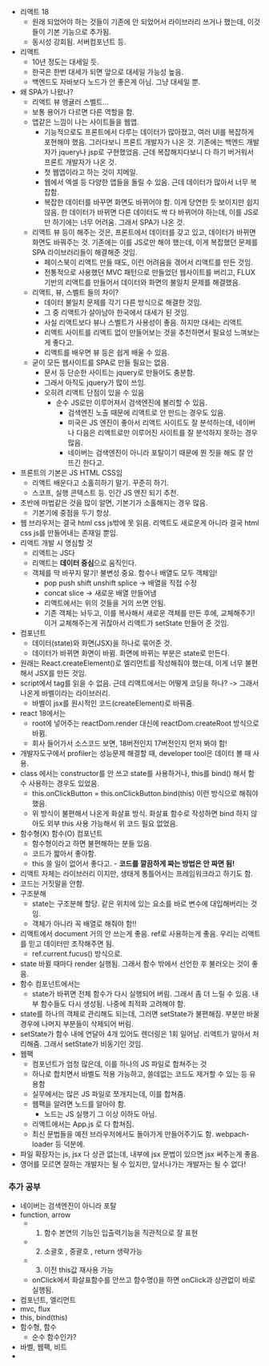 - 리액트 18
  - 원래 되었어야 하는 것들이 기존에 안 되었어서 라이브러리 쓰거나 했는데, 이것들이 기본 기능으로 추가됨.
  - 동시성 강회됨. 서버컴포넌트 등.
- 리액트
  - 10년 정도는 대세일 듯.
  - 한국은 한번 대세가 되면 앞으로 대세일 가능성 높음.
  - 백엔드도 자바보다 노드가 안 좋은게 아님. 그냥 대세일 뿐.
- 왜 SPA가 나왔나?
  - 리액트 뷰 앵귤러 스벨트...
  - 보통 용어가 다르면 다른 역할을 함.
  - 앱같은 느낌이 나는 사이트들을 웹앱.
    - 기능적으로도 프론트에서 다루는 데이터가 많아졌고, 여러 UI를 복잡하게 포현해야 했음. 그러다보니 프론트 개발자가 나온 것. 기존에는 백엔드 개발자가 jquery나 jsp로 구현했었음. 근데 복잡해지다보니 다 하기 버거워서 프론트 개발자가 나온 것.
    - 첫 웹앱이라고 하는 것이 지메일.
    - 웹에서 엑셀 등 다양한 앱들을 돌릴 수 있음. 근데 데이터가 많아서 너무 복잡함.
    - 복잡한 데이터를 바꾸면 화면도 바뀌어야 함. 이게 당연한 듯 보이지만 쉽지 않음. 한 데이터가 바뀌면 다른 데이터도 싹 다 바뀌어야 하는데, 이를 JS로만 하기에는 너무 어려움. 그래서 SPA가 나온 것.
  - 리액트 뷰 등이 해주는 것은, 프론트에서 데이터를 갖고 있고, 데이터가 바뀌면 화면도 바꿔주는 것. 기존에는 이를 JS로만 해야 했는데, 이게 복잡했던 문제를 SPA 라이브러리들이 해결해준 것임.
    - 페이스북이 리액트 만들 때도, 이런 어려움을 겪어서 리액트를 만든 것임.
    - 전통적으로 사용했던 MVC 패턴으로 만들었던 웹사이트를 버리고, FLUX 기반의 리액트를 만들어서 데이터와 화면의 불일치 문제를 해결했음.
  - 리액트, 뷰, 스벨트 들의 차이?
    - 데이터 불일치 문제를 각기 다른 방식으로 해결한 것임.
    - 그 중 리액트가 살아남아 한국에서 대세가 된 것임.
    - 사실 리액트보다 뷰나 스벨트가 사용성이 좋음. 하지만 대세는 리액트
    - 리액트 사이트를 리액트 없이 만들어보는 것을 추천하면서 필요성 느껴보는게 좋다고.
    - 리액트를 배우면 뷰 등은 쉽게 배울 수 있음.
  - 굳이 모든 웹사이트를 SPA로 만들 필요는 없음.
    - 문서 등 단순한 사이트는 jquery로 만들어도 충분함.
    - 그래서 아직도 jquery가 많이 쓰임.
    - 오히려 리액트 단점이 있을 수 있음
      - 순수 JS로만 이루어져서 검색엔진에 불리할 수 있음.
        - 검색엔진 노출 때문에 리액트로 안 만드는 경우도 있음.
        - 미국은 JS 엔진이 좋아서 리액트 사이트도 잘 분석하는데, 네이버나 다음은 리액트로만 이루어진 사이트를 잘 분석하지 못하는 경우 많음.
        - 네이버는 검색엔진이 아니라 포탈이기 때문에 뭔 짓을 해도 잘 안 뜨긴 한다고.
- 프론트의 기본은 JS HTML CSS임
  - 리액트 배운다고 소홀히하기 말기. 꾸준히 하기.
  - 스코프, 실행 콘텍스트 등. 인간 JS 엔진 되기 추천.
- 초반에 마법같은 것을 많이 알면, 기본기가 소홀해지는 경우 많음.
  - 기본기에 중점을 두기 항상.
- 웹 브라우저는 결국 html css js밖에 못 읽음. 리액트도 새로운게 아니라 결국 html css js를 만들어내는 존재일 뿐임.
- 리액트 개발 시 명심할 것
  - 리액트는 JS다
  - 리액트는 **데이터 중심**으로 움직인다.
  - 객체를 막 바꾸지 말기! 불변성 중요. 함수나 배열도 모두 객체임!
    - pop push shift unshift splice -> 배열을 직접 수정
    - concat slice -> 새로운 배열 만들어냄
    - 리액트에서는 위의 것들을 거의 쓰면 안됨.
    - 기존 객체는 놔두고, 이를 복사해서 새로운 객체를 만든 후에, 교체해주기! 이거 교체해주는게 귀찮아서 리액트가 setState 만들어 준 것임.
- 컴포넌트
  - 데이터(state)와 화면(JSX)을 하나로 묶어준 것.
  - 데이터가 바뀌면 화면이 바뀜. 화면에 바뀌는 부분은 state로 만든다.
- 원래는 React.createElement()로 엘리먼트를 작성해줘야 했는데, 이게 너무 불편해서 JSX를 만든 것임.
- script에서 tag를 읽을 수 없음. 근데 리액트에서는 어떻게 코딩을 하나? -> 그래서 나온게 바벨이라는 라이브러리.
  - 바벨이 jsx를 원시적인 코드(createElement)로 바꿔줌.
- react 18에서는
  - root에 넣어주는 reactDom.render 대신에 reactDom.createRoot 방식으로 바뀜.
  - 회사 들어가서 소스코드 보면, 18버전인지 17버전인지 먼저 봐야 함!
- 개발자도구에서 profiler는 성능문제 해결할 때, developer tool은 데이터 볼 때 사용.
- class 에서는 constructor를 안 쓰고 state를 사용하거나, this를 bind() 해서 함수 사용하는 경우도 있었음.
  - this.onClickButton = this.onClickButton.bind(this) 이런 방식으로 해줘야 했음.
  - 위 방식이 불편해서 나온게 화살표 방식. 화살표 함수로 작성하면 bind 하지 않아도 외부 this 사용 가능해서 위 코드 필요 없었음.
- 함수형(X) 함수(O) 컴포넌트
  - 함수형이라고 하면 불편해하는 분들 있음.
  - 코드가 짧아서 좋아함.
  - this 쓸 일이 없어서 좋다고. - **코드를 깔끔하게 짜는 방법은 안 짜면 됨!**
- 리액트 자체는 라이브러리 이지만, 생태게 통틀어서는 프레임워크라고 하기도 함.
- 코드는 거짓말을 안함.
- 구조분해
  - state는 구조분해 할당. 같은 위치에 있는 요소를 바로 변수에 대입해버리는 것임.
  - 객체가 아니라 꼭 배열로 해줘야 함!!
- 리액트에서 document 거의 안 쓰는게 좋음. ref로 사용하는게 좋음. 우리는 리액트를 믿고 데이터만 조작해주면 됨.
  - ref.current.fucus() 방식으로.
- state 바뀔 때마다 render 실행됨. 그래서 함수 밖에서 선언한 후 불러오는 것이 좋음.
- 함수 컴포넌트에서는
  - state가 바뀌면 전체 함수가 다시 실행되어 버림. 그래서 좀 더 느릴 수 있음. 내부 함수들도 다시 생성됨. 나중에 최적화 고려해야 함.
- state를 하나의 객체로 관리해도 되는데, 그러면 setState가 불편해짐. 부분만 바꿀 경우에 나머지 부분들이 삭제되어 버림.
- setState가 함수 내에 연달아 4개 있어도 렌더링은 1회 일어남. 리액트가 알아서 처리해줌. 그래서 setState가 비동기인 것임.
- 웹팩
  - 컴포넌트가 엄청 많은데, 이를 하나의 JS 파일로 합쳐주는 것
  - 하나로 합치면서 바벨도 적용 가능하고, 쓸데없는 코드도 제거할 수 있는 등 유용함
  - 실무에서는 많은 JS 파일로 쪼개지는데, 이를 합쳐줌.
  - 웹팩을 알려면 노드를 알아야 함.
    - 노드는 JS 실행기 그 이상 이하도 아님.
  - 리액트에서는 App.js 로 다 합쳐짐.
  - 최신 문법들을 예전 브라우저에서도 돌아가게 만들어주기도 함. webpach-loader 등 덕분에.
- 파일 확장자는 js, jsx 다 상관 없는데, 내부에 jsx 문법이 있으면 jsx 써주는게 좋음.
- 영어를 모르면 잘하는 개발자는 될 수 있지만, 앞서나가는 개발자는 될 수 없다!

### 추가 공부

- 네이버는 검색엔진이 아니라 포탈
- function, arrow
  - 1. 함수 본연의 기능인 입출력기능을 직관적으로 잘 표현
  - 2. 소괄호 , 중괄호 , return 생략가능
  - 3. 이전 this값 재사용 가능
  - onClick에서 화살표함수를 안쓰고 함수명()을 하면 onClick과 상관없이 바로 실행됨.
- 컴포넌트, 엘리먼트
- mvc, flux
- this, bind(this)
- 함수형, 함수
  - 순수 함수인가?
- 바벨, 웹팩, 비트
-
